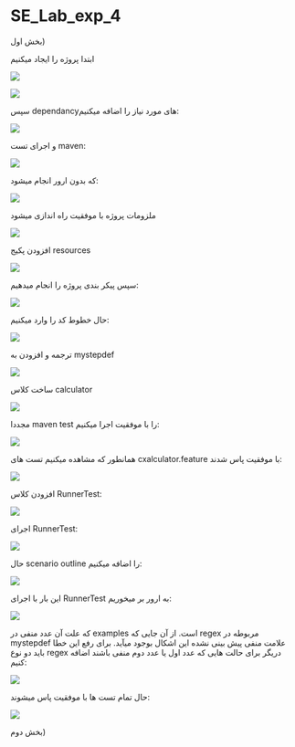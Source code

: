 # SE_Lab_exp_4

بخش اول)

ابتدا پروژه را ایجاد میکنیم

![](image.png)

![](image-1.png)

سپس dependancyهای مورد نیاز را اضافه میکنیم:

![](image-2.png)

و اجرای تست maven:

![](image-3.png)

که بدون ارور انجام میشود:

![](image-4.png)

ملزومات پروژه با موفقیت راه اندازی میشود

![](image-5.png)

افزودن پکیج resources

![](image-6.png)

سپس پیکر بندی پروژه را انجام میدهیم:

![](image-7.png)

حال خطوط کد را وارد میکنیم:

![](image-8.png)

ترجمه و افزودن به mystepdef 

![](image-9.png)

ساخت کلاس calculator

![](image-10.png)

مجددا maven test را با موفقیت اجرا میکنیم:

![](image-11.png)

همانطور که مشاهده میکنیم تست های cxalculator.feature با موفقیت پاس شدند:

![](image-12.png)

افزودن کلاس RunnerTest:

![](image-13.png)

اجرای RunnerTest:

![](image-14.png)

حال scenario outline را اضافه میکنیم:

![](image-15.png)

این بار با اجرای RunnerTest به ارور بر میخوریم:

![](image-16.png)

که علت آن عدد منفی در examples است.
از آن جایی که regex مربوطه در mystepdef علامت منفی پیش بینی نشده این اشکال بوجود میآید.
برای رفع این خطا باید دو نوع regex دریگر برای حالت هایی که عدد اول یا عدد دوم منفی باشند اضافه کنیم:

![](image-17.png)

حال تمام تست ها با موفقیت پاس میشوند:

![](image-18.png)


بخش دوم)
